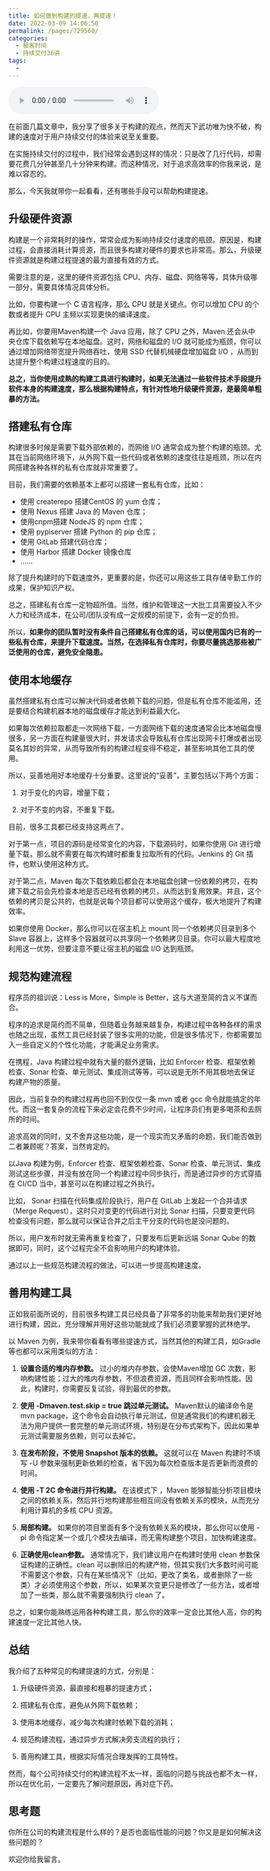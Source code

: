 ```yaml
---
title: 如何做到构建的提速，再提速！
date: 2022-03-09 14:06:50
permalink: /pages/729560/
categories:
  - 极客时间
  - 持续交付36讲
tags:
  - 
---
```

<audio title="14.如何做到构建的提速，再提速！" src="https://static001.geekbang.org/resource/audio/d9/f1/d9fa802928c98d618d124ee5cfc588f1.mp3" controls="controls"></audio> 
<p>在前面几篇文章中，我分享了很多关于构建的观点，然而天下武功唯为快不破，构建的速度对于用户持续交付的体验来说至关重要。</p>
<p>在实施持续交付的过程中，我们经常会遇到这样的情况：只是改了几行代码，却需要花费几分钟甚至几十分钟来构建。而这种情况，对于追求高效率的你我来说，是难以容忍的。</p>
<p>那么，今天我就带你一起看看，还有哪些手段可以帮助构建提速。</p>
<h2>升级硬件资源</h2>
<p>构建是一个非常耗时的操作，常常会成为影响持续交付速度的瓶颈。原因是，构建过程，会直接消耗计算资源，而且很多构建对硬件的要求也非常高。那么，升级硬件资源就是构建过程提速的最为直接有效的方式。</p>
<p>需要注意的是，这里的硬件资源包括 CPU、内存、磁盘、网络等等，具体升级哪一部分，需要具体情况具体分析。</p>
<p>比如，你要构建一个 C 语言程序，那么 CPU 就是关键点。你可以增加 CPU 的个数或者提升 CPU 主频以实现更快的编译速度。</p>
<p>再比如，你要用Maven构建一个 Java 应用，除了 CPU 之外，Maven 还会从中央仓库下载依赖写在本地磁盘。这时，网络和磁盘的 I/O 就可能成为瓶颈，你可以通过增加网络带宽提升网络吞吐，使用 SSD 代替机械硬盘增加磁盘 I/O ，从而到达提升整个构建过程速度的目的。</p><!-- [[[read_end]]] -->
<p><strong>总之，当你使用成熟的构建工具进行构建时，如果无法通过一些软件技术手段提升软件本身的构建速度，那么根据构建特点，有针对性地升级硬件资源，是最简单粗暴的方法。</strong></p>
<h2>搭建私有仓库</h2>
<p>构建很多时候是需要下载外部依赖的，而网络 I/O 通常会成为整个构建的瓶颈。尤其在当前网络环境下，从外网下载一些代码或者依赖的速度往往是瓶颈，所以在内网搭建各种各样的私有仓库就非常重要了。</p>
<p>目前，我们需要的依赖基本上都可以搭建一套私有仓库，比如：</p>
<ul>
<li>使用 createrepo 搭建CentOS 的 yum 仓库；</li>
<li>使用 Nexus 搭建 Java 的 Maven 仓库；</li>
<li>使用cnpm搭建 NodeJS 的 npm 仓库；</li>
<li>使用 pypiserver 搭建 Python 的 pip 仓库；</li>
<li>使用 GitLab 搭建代码仓库；</li>
<li>使用 Harbor 搭建 Docker 镜像仓库</li>
<li>……</li>
</ul>
<p>除了提升构建时的下载速度外，更重要的是，你还可以用这些工具存储辛勤工作的成果，保护知识产权。</p>
<p>总之，搭建私有仓库一定物超所值。当然，维护和管理这一大批工具需要投入不少人力和经济成本，在公司/团队没有成一定规模的前提下，会有一定的负担。</p>
<p>所以，<strong>如果你的团队暂时没有条件自己搭建私有仓库的话，可以使用国内已有的一些私有仓库，来提升下载速度。当然，在选择私有仓库时，你要尽量挑选那些被广泛使用的仓库，避免安全隐患。</strong></p>
<h2>使用本地缓存</h2>
<p>虽然搭建私有仓库可以解决代码或者依赖下载的问题，但是私有仓库不能滥用，还是要结合构建机器本地的磁盘缓存才能达到利益最大化。</p>
<p>如果每次依赖拉取都走一次网络下载，一方面网络下载的速度通常会比本地磁盘慢很多，另一方面在构建量很大时，并发请求会导致私有仓库出现网卡打爆或者出现莫名其妙的异常，从而导致所有的构建过程变得不稳定，甚至影响其他工具的使用。</p>
<p>所以，妥善地用好本地缓存十分重要。这里说的“妥善”，主要包括以下两个方面：</p>
<ol>
<li>
<p>对于变化的内容，增量下载；</p>
</li>
<li>
<p>对于不变的内容，不重复下载。</p>
</li>
</ol>
<p>目前，很多工具都已经支持这两点了。</p>
<p>对于第一点，项目的源码是经常变化的内容，下载源码时，如果你使用 Git 进行增量下载，那么就不需要在每次构建时都重复拉取所有的代码。Jenkins 的 Git 插件，也默认使用这种方式。</p>
<p>对于第二点，Maven 每次下载依赖后都会在本地磁盘创建一份依赖的拷贝，在构建下载之前会先检查本地是否已经有依赖的拷贝，从而达到复用效果。并且，这个依赖的拷贝是公共的，也就是说每个项目都可以使用这个缓存，极大地提升了构建效率。</p>
<p>如果你使用 Docker，那么你可以在宿主机上 mount 同一个依赖拷贝目录到多个 Slave 容器上，这样多个容器就可以共享同一个依赖拷贝目录。你可以最大程度地利用这一优势，但要注意不要让宿主机的磁盘 I/O 达到瓶颈。</p>
<h2>规范构建流程</h2>
<p>程序员的祖训说：Less is More，Simple is Better，这与大道至简的含义不谋而合。</p>
<p>程序的追求是简约而不简单，但随着业务越来越复杂，构建过程中各种各样的需求也随之出现，虽然工具已经封装了很多实用的功能，但是很多情况下，你都需要加入一些自定义的个性化功能，才能满足业务需求。</p>
<p>在携程，Java 构建过程中就有大量的额外逻辑，比如 Enforcer 检查、框架依赖检查、Sonar 检查、单元测试、集成测试等等，可以说是无所不用其极地去保证构建产物的质量。</p>
<p>因此，当前复杂的构建过程再也回不到仅仅一条 mvn 或者 gcc 命令就能搞定的年代。而这一套复杂的流程下来必定会花费不少时间，让程序员们有更多喝茶和去厕所的时间。</p>
<p>追求高效的同时，又不舍弃这些功能，是一个现实而又矛盾的命题，我们能否做到二者兼顾呢？答案，当然肯定的。</p>
<p>以Java 构建为例，Enforcer 检查、框架依赖检查、Sonar 检查、单元测试、集成测试这些步骤，并没有放在同一个构建过程中同步执行，而是通过异步的方式穿插在 CI/CD 当中，甚至可以在构建过程之外执行。</p>
<p>比如， Sonar 扫描在代码集成阶段执行，用户在 GitLab 上发起一个合并请求（Merge Request），这时只对变更的代码进行对比 Sonar 扫描，只要变更代码检查没有问题，那么就可以保证合并之后主干分支的代码也是没问题的。</p>
<p>所以，用户发布时就无需再重复检查了，只要发布后更新远端 Sonar Qube 的数据即可，同时，这个过程完全不会影响用户的构建体验。</p>
<p>通过以上一些规范构建流程的做法，可以进一步提高构建速度。</p>
<h2>善用构建工具</h2>
<p>正如我前面所说的，目前很多构建工具已经具备了非常多的功能来帮助我们更好地进行构建，因此，充分理解并用好这些功能就成了我们必须要掌握的武林绝学。</p>
<p>以 Maven 为例，我来带你看看有哪些提速方式，当然其他的构建工具，如Gradle等也都可以采用类似的方法：</p>
<ol>
<li>
<p><strong>设置合适的堆内存参数。</strong> 过小的堆内存参数，会使Maven增加 GC 次数，影响构建性能；过大的堆内存参数，不但浪费资源，而且同样会影响性能。因此，构建时，你需要反复试验，得到最优的参数。</p>
</li>
<li>
<p><strong>使用 -Dmaven.test.skip = true 跳过单元测试。</strong> Maven默认的编译命令是 mvn package，这个命令会自动执行单元测试，但是通常我们的构建机器无法为用户提供一套完整的单元测试环境，特别是在分布式架构下。因此如果单元测试需要服务依赖，则可以去掉它。</p>
</li>
<li>
<p><strong>在发布阶段，不使用 Snapshot 版本的依赖。</strong> 这就可以在 Maven 构建时不填写 -U 参数来强制更新依赖的检查，省下因为每次检查版本是否更新而浪费的时间。</p>
</li>
<li>
<p><strong>使用 -T 2C 命令进行并行构建。</strong> 在该模式下 ，Maven 能够智能分析项目模块之间的依赖关系，然后并行地构建那些相互间没有依赖关系的模块，从而充分利用计算机的多核 CPU 资源。</p>
</li>
<li>
<p><strong>局部构建。</strong> 如果你的项目里面有多个没有依赖关系的模块，那么你可以使用 -pl 命令指定某一个或几个模块去编译，而无需构建整个项目，加快构建速度。</p>
</li>
<li>
<p><strong>正确使用clean参数。</strong> 通常情况下，我们建议用户在构建时使用 clean 参数保证构建的正确性。clean 可以删除旧的构建产物，但其实我们大多数时间可能不需要这个参数，只有在某些情况下（比如，更改了类名，或者删除了一些类）才必须使用这个参数，所以，如果某次变更只是修改了一些方法，或者增加了一些类，那么就不需要强制执行 clean 了。</p>
</li>
</ol>
<p>总之，如果你能熟练运用各种构建工具，那么你的效率一定会比其他人高，你的构建速度一定比其他人快。</p>
<h2>总结</h2>
<p>我介绍了五种常见的构建提速的方式，分别是：</p>
<ol>
<li>
<p>升级硬件资源，最直接和粗暴的提速方式；</p>
</li>
<li>
<p>搭建私有仓库，避免从外网下载依赖；</p>
</li>
<li>
<p>使用本地缓存，减少每次构建时依赖下载的消耗；</p>
</li>
<li>
<p>规范构建流程，通过异步方式解决旁支流程的执行；</p>
</li>
<li>
<p>善用构建工具，根据实际情况合理发挥的工具特性。</p>
</li>
</ol>
<p>然而，每个公司持续交付的构建流程不太一样，面临的问题与挑战也都不太一样，所以在优化前，一定要先了解问题原因，再对症下药。</p>
<h2>思考题</h2>
<p>你所在公司的构建流程是什么样的？是否也面临性能的问题？你又是是如何解决这些问题的？</p>
<p>欢迎你给我留言。</p>
<p></p>

